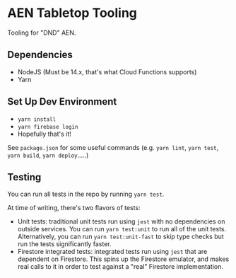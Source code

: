 # AEN Tabletop Tooling

Tooling for "DND" AEN.

## Dependencies

- NodeJS (Must be 14.x, that's what Cloud Functions supports)
- Yarn

## Set Up Dev Environment

- `yarn install`
- `yarn firebase login`
- Hopefully that's it!

See `package.json` for some useful commands (e.g. `yarn lint`, `yarn test`, `yarn build`, `yarn deploy`.....)

## Testing

You can run all tests in the repo by running `yarn test`.

At time of writing, there's two flavors of tests:

- Unit tests: traditional unit tests run using `jest` with no dependencies on outside services. You can run
    `yarn test:unit` to run all of the unit tests. Alternatively, you can run `yarn test:unit-fast` to skip type checks
    but run the tests significantly faster.
- Firestore integrated tests: integrated tests run using `jest` that are dependent on Firestore. This spins up the
    Firestore emulator, and makes real calls to it in order to test against a "real" Firestore implementation.